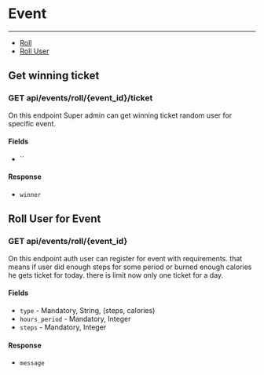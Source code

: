 # Event

---

- [Roll](#roll)
- [Roll User](#roll-user)


<a name="roll"></a>
## Get winning ticket
### GET api/events/roll/{event_id}/ticket
On this endpoint Super admin can get winning ticket random user
for specific event.

#### Fields
* ``
#### Response
* `winner`



<a name="roll-user"></a>
## Roll User for Event
### GET api/events/roll/{event_id}
On this endpoint auth user can register for event with requirements.
that means if user did enough steps for some period or burned enough calories
he gets ticket for today. there is limit now only one ticket for a day.

#### Fields
* `type` - Mandatory, String, (steps, calories)
* `hours_period` - Mandatory, Integer
* `steps` - Mandatory, Integer

#### Response
* `message`


